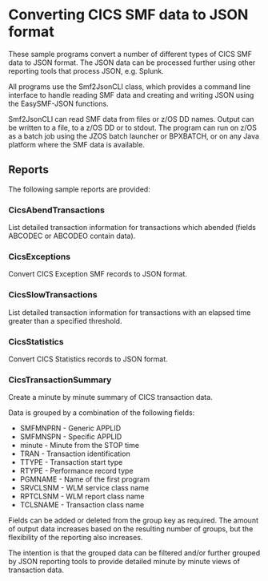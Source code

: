 # Converting CICS SMF data to JSON format

These sample programs convert a number of different types of CICS SMF data to JSON format.
The JSON data can be processed further using other reporting tools that process JSON, e.g. Splunk.

All programs use the Smf2JsonCLI class, which provides a command line interface to handle reading SMF data and creating and writing JSON using the EasySMF-JSON functions.

Smf2JsonCLI can read SMF data from files or z/OS DD names. Output can be written to a file, to a z/OS DD or to stdout. The program can run on z/OS as a batch job using the JZOS batch launcher or BPXBATCH, or on any Java platform where the SMF data is available.

## Reports

The following sample reports are provided:

### CicsAbendTransactions

List detailed transaction information for transactions which abended 
(fields ABCODEC or ABCODEO contain data).

### CicsExceptions

Convert CICS Exception SMF records to JSON format.

### CicsSlowTransactions

List detailed transaction information for transactions with an elapsed time greater than a specified threshold.

### CicsStatistics

Convert CICS Statistics records to JSON format.

### CicsTransactionSummary

Create a minute by minute summary of CICS transaction data.

Data is grouped by a combination of the following fields:
- SMFMNPRN - Generic APPLID
- SMFMNSPN - Specific APPLID
- minute - Minute from the STOP time
- TRAN - Transaction identification
- TTYPE - Transaction start type
- RTYPE - Performance record type
- PGMNAME - Name of the first program
- SRVCLSNM - WLM service class name
- RPTCLSNM - WLM report class name
- TCLSNAME - Transaction class name

Fields can be added or deleted from the group key as required. The amount of output data increases based on the resulting number of groups, but the flexibility of the reporting also increases.

The intention is that the grouped data can be filtered and/or further grouped by JSON reporting tools to provide detailed minute by minute views of transaction data.




